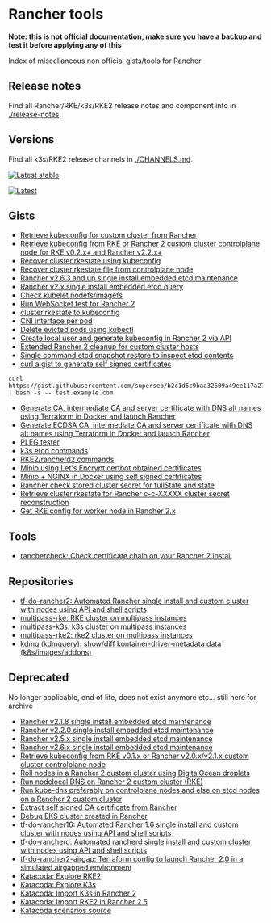 # Rancher tools

**Note: this is not official documentation, make sure you have a backup and test it before applying any of this**

Index of miscellaneous non official gists/tools for Rancher

## Release notes

Find all Rancher/RKE/k3s/RKE2 release notes and component info in [./release-notes](./release-notes).

## Versions

Find all k3s/RKE2 release channels in [./CHANNELS.md](./CHANNELS.md).

[![Latest stable](https://img.shields.io/badge/dynamic/yaml?label=Rancher%20stable&query=%24.entries.rancher%5B0%5D.appVersion&url=https%3A%2F%2Freleases.rancher.com%2Fserver-charts%2Fstable%2Findex.yaml)](https://github.com/rancher/rancher/releases)

[![Latest](https://img.shields.io/badge/dynamic/yaml?label=Rancher%20latest&query=%24.entries.rancher%5B0%5D.appVersion&url=https%3A%2F%2Freleases.rancher.com%2Fserver-charts%2Flatest%2Findex.yaml)](https://github.com/rancher/rancher/releases)


## Gists

- [Retrieve kubeconfig for custom cluster from Rancher](https://gist.github.com/superseb/f6cd637a7ad556124132ca39961789a4)
- [Retrieve kubeconfig from RKE or Rancher 2 custom cluster controlplane node for RKE v0.2.x+ and Rancher v2.2.x+](https://gist.github.com/superseb/b14ed3b5535f621ad3d2aa6a4cd6443b)
- [Recover cluster.rkestate using kubeconfig](https://gist.github.com/superseb/649a64bdbca51e0cba5341d94608ae48)
- [Recover cluster.rkestate file from controlplane node](https://gist.github.com/superseb/e9f2628d1033cb20e54f6ee268683a7a)
- [Rancher v2.6.3 and up single install embedded etcd maintenance](https://gist.github.com/superseb/bcfeb07931b70b8722b77f1fbd791e99)
- [Rancher v2.x single install embedded etcd query](https://gist.github.com/superseb/d27253befe5e180334162c18187212fb)
- [Check kubelet nodefs/imagefs](https://gist.github.com/superseb/a4fa9640d801c54452132db8af51f2e4)
- [Run WebSocket test for Rancher 2](https://gist.github.com/superseb/89972344508e99b9336ad7eff78cb928)
- [cluster.rkestate to kubeconfig](https://gist.github.com/superseb/acb944e39c0166ec33aa1c43b5c61f8c)
- [CNI interface per pod](https://gist.github.com/superseb/4e0577a93ced88fa6fe5c39d2d778060)
- [Delete evicted pods using kubectl](https://gist.github.com/superseb/0f654d4e8945195e08fd1a2a061e0762)
- [Create local user and generate kubeconfig in Rancher 2 via API](https://gist.github.com/superseb/cad9b87c844f166b9c9bf97f5dea1609)
- [Extended Rancher 2 cleanup for custom cluster hosts](https://gist.github.com/superseb/06539c6dcd377e118d72bfefdd444f81)
- [Single command etcd snapshot restore to inspect etcd contents](https://gist.github.com/superseb/d6560a18ce5df47bac01477203b87950)
- [curl a gist to generate self signed certificates](https://gist.github.com/superseb/b2c1d6c9baa32609a49ee117a27bc700) 
```
curl https://gist.githubusercontent.com/superseb/b2c1d6c9baa32609a49ee117a27bc700/raw/7cb196e974e13b213ac6ec3105971dd5e21e4c66/selfsignedcert.sh | bash -s -- test.example.com
```
- [Generate CA, intermediate CA and server certificate with DNS alt names using Terraform in Docker and launch Rancher](https://gist.github.com/superseb/14ce3c94e0d6896bb43b19b70543be67)
- [Generate ECDSA CA, intermediate CA and server certificate with DNS alt names using Terraform in Docker and launch Rancher
](https://gist.github.com/superseb/610800c387c1d099fa86020fbcf908d9)
- [PLEG tester](https://gist.github.com/superseb/af32314125aac8e0aa7546239db55f82)
- [k3s etcd commands](https://gist.github.com/superseb/0c06164eef5a097c66e810fe91a9d408)
- [RKE2/rancherd2 commands](https://gist.github.com/superseb/3b78f47989e0dbc1295486c186e944bf)
- [Minio using Let's Encrypt certbot obtained certificates](https://gist.github.com/superseb/b8fd848525d68168cbaa4c8f1f44608e)
- [Minio + NGINX in Docker using self signed certificates](https://gist.github.com/superseb/32c439aac5097723f395acc77c47e829)
- [Rancher check stored cluster secret for fullState and state](https://gist.github.com/superseb/84025e1eeb7158ed97015aa9331fe3db)
- [Retrieve cluster.rkestate for Rancher c-c-XXXXX cluster secret reconstruction](https://gist.github.com/superseb/4a78a0ac34a36eacaa9e6440729619c3)
- [Get RKE config for worker node in Rancher 2.x](https://gist.github.com/superseb/117efe9faaa6655c7483e92209033c6d)

## Tools

- [ranchercheck: Check certificate chain on your Rancher 2 install](https://github.com/superseb/ranchercheck)

## Repositories

- [tf-do-rancher2: Automated Rancher single install and custom cluster with nodes using API and shell scripts](https://github.com/superseb/tf-do-rancher2)
- [multipass-rke: RKE cluster on multipass instances](https://github.com/superseb/multipass-rke)
- [multipass-k3s: k3s cluster on multipass instances](https://github.com/superseb/multipass-k3s)
- [multipass-rke2: rke2 cluster on multipass instances](https://github.com/superseb/multipass-rke2)
- [kdmq (kdmquery): show/diff kontainer-driver-metadata data (k8s/images/addons)](https://github.com/superseb/kdmq)

## Deprecated

No longer applicable, end of life, does not exist anymore etc... still here for archive

- [Rancher v2.1.8 single install embedded etcd maintenance](https://gist.github.com/superseb/48037c0323147e603bc0197bd5ecb9b5)
- [Rancher v2.2.0 single install embedded etcd maintenance](https://gist.github.com/superseb/f223b15949c031983da2cb850f56a897)
- [Rancher v2.5.x single install embedded etcd maintenance](https://gist.github.com/superseb/c8d0188302fdbd0127e52cf6ce93ce94)
- [Rancher v2.6.x single install embedded etcd maintenance](https://gist.github.com/superseb/566960fa1ebbb0891cf11b0cdf255369)
- [Retrieve kubeconfig from RKE v0.1.x or Rancher v2.0.x/v2.1.x custom cluster controlplane node](https://gist.github.com/superseb/3d8de6092ebc4b1581185197583f472a)
- [Roll nodes in a Rancher 2 custom cluster using DigitalOcean droplets](https://gist.github.com/superseb/922f3be6eacc89fcc31a45353dc5aaf5)
- [Run nodelocal DNS on Rancher 2 custom cluster (RKE)](https://gist.github.com/superseb/0500a758cdb8bbac5dc47ca570738a1d)
- [Run kube-dns preferably on controlplane nodes and else on etcd nodes on a Rancher 2 custom cluster](https://gist.github.com/superseb/893e1d5b1e4fd19160d9611dbe63d073)
- [Extract self signed CA certificate from Rancher](https://gist.github.com/superseb/2732303f0c85d6aca8fab617ea262ebb)
- [Debug EKS cluster created in Rancher](https://gist.github.com/superseb/c6e8581eef5d01518b17544c07ea4032)
- [tf-do-rancher16: Automated Rancher 1.6 single install and custom cluster with nodes using API and shell scripts](https://github.com/superseb/tf-do-rancher16)
- [tf-do-rancherd: Automated rancherd single install and custom cluster with nodes using API and shell scripts](https://github.com/superseb/tf-do-rancherd)
- [tf-do-rancher2-airgap: Terraform config to launch Rancher 2.0 in a simulated airgapped environment](https://github.com/superseb/tf-do-rancher2-airgap/)
- [Katacoda: Explore RKE2](https://katacoda.com/superseb/scenarios/rke2)
- [Katacoda: Explore K3s](https://katacoda.com/superseb/scenarios/k3s)
- [Katacoda: Import K3s in Rancher 2](https://www.katacoda.com/superseb/scenarios/rancher2-k3s-import)
- [Katacoda: Import RKE2 in Rancher 2.5](https://katacoda.com/superseb/scenarios/rancher25-rke2-import)
- [Katacoda scenarios source](https://github.com/superseb/katacoda-scenarios)

